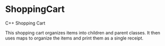 # ShoppingCart
C++ Shopping Cart

This shopping cart organizes items into children and parent classes.
It then uses maps to organize the items and print them as a single receipt.
